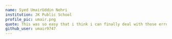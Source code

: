 ```yaml
---
name: Syed UmairUddin Nehri
institution: JK Public School
profile_pic: umair.png
quote: This was so easy that i think i can finally deal with those errors now.
github_user: umair9747
---
```

